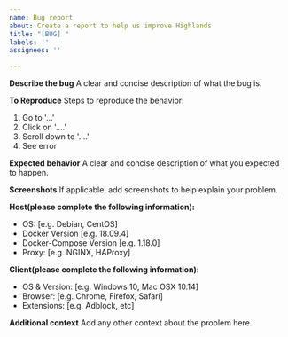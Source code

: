 ```yaml
---
name: Bug report
about: Create a report to help us improve Highlands
title: "[BUG] "
labels: ''
assignees: ''

---
```


**Describe the bug**
A clear and concise description of what the bug is.

**To Reproduce**
Steps to reproduce the behavior:
1. Go to '...'
2. Click on '....'
3. Scroll down to '....'
4. See error

**Expected behavior**
A clear and concise description of what you expected to happen.

**Screenshots**
If applicable, add screenshots to help explain your problem.

**Host(please complete the following information):**
 - OS: [e.g. Debian, CentOS]
 - Docker Version [e.g. 18.09.4]
 - Docker-Compose Version [e.g. 1.18.0]
-  Proxy: [e.g. NGINX, HAProxy]

**Client(please complete the following information):**
- OS & Version: [e.g. Windows 10, Mac OSX 10.14]
- Browser: [e.g. Chrome, Firefox, Safari]
- Extensions: [e.g. Adblock, etc]

**Additional context**
Add any other context about the problem here.
